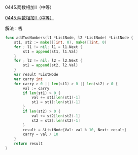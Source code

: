 0445.两数相加II（中等）

[0445.两数相加II（中等）](https://leetcode.cn/problems/add-two-numbers-ii/)



解法：栈





```go
func addTwoNumbers(l1 *ListNode, l2 *ListNode) *ListNode {
	st1, st2 := make([]int, 0), make([]int, 0)
	for ; l1 != nil; l1 = l1.Next {
		st1 = append(st1, l1.Val)
	}
	for ; l2 != nil; l2 = l2.Next {
		st2 = append(st2, l2.Val)
	}
	var result *ListNode
	var carry int
	for carry > 0 || len(st1) > 0 || len(st2) > 0 {
		val := carry
		if len(st1) > 0 {
			val += st1[len(st1)-1]
			st1 = st1[:len(st1)-1]
		}
		if len(st2) > 0 {
			val += st2[len(st2)-1]
			st2 = st2[:len(st2)-1]
		}
		result = &ListNode{Val: val % 10, Next: result}
		carry = val / 10
	}
	return result
}
```
